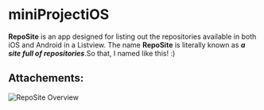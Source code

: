 # miniProjectiOS
**RepoSite** is an app designed for listing out the repositories available in both iOS and Android in a Listview.
The name **RepoSite** is literally known as ***a site full of repositories***.So that, I named like this! :)

## Attachements: 
![RepoSite Overview](https://user-images.githubusercontent.com/40599051/125457726-dac9a5a4-a5f4-4f6c-b475-6f792cbedbb6.gif)
